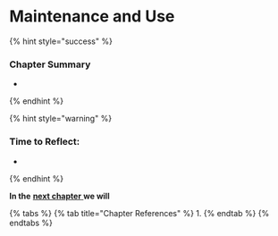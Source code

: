 # Maintenance and Use

{% hint style="success" %}
### **Chapter Summary**

* 
{% endhint %}

{% hint style="warning" %}
### **Time to Reflect:**

* 
{% endhint %}

**In the** [**next chapter** ](https://learn.accrubit.com/blockchain-for-business/business-use-cases)**we will** 

{% tabs %}
{% tab title="Chapter References" %}
1. 
{% endtab %}
{% endtabs %}


